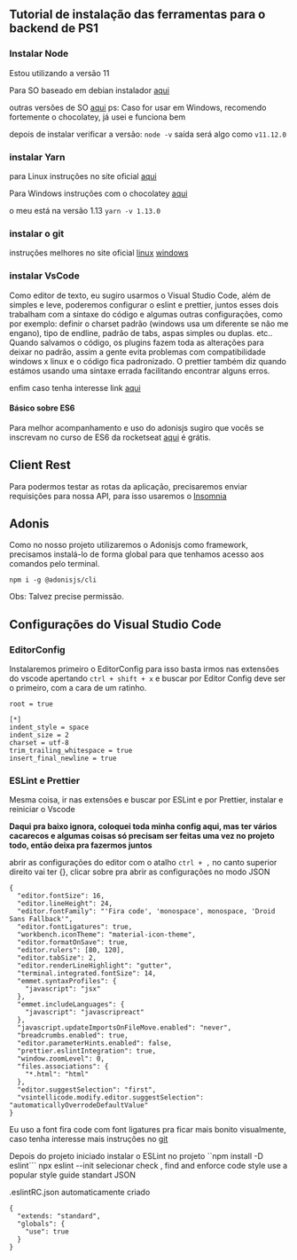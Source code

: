 ## Tutorial de instalação das ferramentas para o backend de PS1

### Instalar Node

Estou utilizando a versão 11

Para SO baseado em debian instalador [aqui](https://github.com/nodesource/distributions)

outras versões de SO [aqui](https://nodejs.org/en/download/package-manager)
ps: Caso for usar em Windows, recomendo fortemente o chocolatey, já usei e funciona bem

depois de instalar verificar a versão:
`node -v`
saída será algo como `v11.12.0`

### instalar Yarn

para Linux instruções no site oficial [aqui](https://yarnpkg.com/pt-BR/docs/install#debian-stable)

Para Windows instruções com o chocolatey [aqui](https://chocolatey.org/packages/yarn)

o meu está na versão 1.13
`yarn -v 1.13.0`

### instalar o git

instruções melhores no site oficial [linux](https://git-scm.com/download/linux) [windows](https://git-scm.com/download/win)

### instalar VsCode

Como editor de texto, eu sugiro usarmos o Visual Studio Code, além de simples e leve, poderemos configurar o eslint e prettier, juntos esses dois trabalham com a sintaxe do código e algumas outras configurações, como por exemplo: definir o charset padrão (windows usa um diferente se não me engano), tipo de endline, padrão de tabs, aspas simples ou duplas. etc.. Quando salvamos o código, os plugins fazem toda as alterações para deixar no padrão, assim a gente evita problemas com compatibilidade windows x linux e o código fica padronizado. O prettier também diz quando estámos usando uma sintaxe errada facilitando encontrar alguns erros.

enfim caso tenha interesse link [aqui](https://code.visualstudio.com/)

#### Básico sobre ES6

Para melhor acompanhamento e uso do adonisjs sugiro que vocês se inscrevam no curso de ES6 da rocketseat [aqui](https://rocketseat.com.br/starter) é grátis.

## Client Rest

Para podermos testar as rotas da aplicação, precisaremos enviar requisições para nossa API, para isso usaremos o [Insomnia](https://insomnia.rest/download/)

## Adonis

Como no nosso projeto utilizaremos o Adonisjs como framework, precisamos instalá-lo de forma global para que tenhamos acesso aos comandos pelo terminal.

```
npm i -g @adonisjs/cli
```

Obs: Talvez precise permissão.

## Configurações do Visual Studio Code

### EditorConfig

Instalaremos primeiro o EditorConfig para isso basta irmos nas extensões do vscode apertando `ctrl + shift + x` e buscar por Editor Config deve ser o primeiro, com a cara de um ratinho.

```
root = true

[*]
indent_style = space
indent_size = 2
charset = utf-8
trim_trailing_whitespace = true
insert_final_newline = true
```

### ESLint e Prettier

Mesma coisa, ir nas extensões e buscar por ESLint e por Prettier, instalar e reiniciar o Vscode

**Daqui pra baixo ignora, coloquei toda minha config aqui, mas ter vários cacarecos e algumas coisas só precisam ser feitas uma vez no projeto todo, então deixa pra fazermos juntos**

abrir as configurações do editor com o atalho `ctrl + ,` no canto superior direito vai ter {}, clicar sobre pra abrir as configurações no modo JSON

```
{
  "editor.fontSize": 16,
  "editor.lineHeight": 24,
  "editor.fontFamily": "'Fira code', 'monospace', monospace, 'Droid Sans Fallback'",
  "editor.fontLigatures": true,
  "workbench.iconTheme": "material-icon-theme",
  "editor.formatOnSave": true,
  "editor.rulers": [80, 120],
  "editor.tabSize": 2,
  "editor.renderLineHighlight": "gutter",
  "terminal.integrated.fontSize": 14,
  "emmet.syntaxProfiles": {
    "javascript": "jsx"
  },
  "emmet.includeLanguages": {
    "javascript": "javascripreact"
  },
  "javascript.updateImportsOnFileMove.enabled": "never",
  "breadcrumbs.enabled": true,
  "editor.parameterHints.enabled": false,
  "prettier.eslintIntegration": true,
  "window.zoomLevel": 0,
  "files.associations": {
    "*.html": "html"
  },
  "editor.suggestSelection": "first",
  "vsintellicode.modify.editor.suggestSelection": "automaticallyOverrodeDefaultValue"
}
```

Eu uso a font fira code com font ligatures pra ficar mais bonito visualmente, caso tenha interesse mais instruções no [git](https://github.com/tonsky/FiraCode/wiki)

Depois do projeto iniciado
instalar o ESLint no projeto
``npm install -D eslint```
npx eslint --init
selecionar check , find and enforce code style
use a popular style guide
standart
JSON

.eslintRC.json
automaticamente criado

```
{
  "extends: "standard",
  "globals": {
    "use": true
  }
}
```
